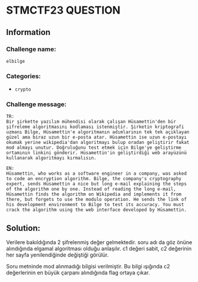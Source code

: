 # STMCTF23 QUESTION

## Information
### Challenge name: 

`elbilge`

### Categories:
 - `crypto`

### Challenge message:
```
TR:
Bir şirkette yazılım mühendisi olarak çalışan Hüsamettin'den bir şifreleme algoritmasını kodlaması istenmiştir. Şirketin kriptografi uzmanı Bilge, Hüsamettin'e algoritmanın adımlarının tek tek açıklayan güzel ama biraz uzun bir e-posta atar. Hüsamettin ise uzun e-postayı okumak yerine wikipedia'dan algoritmayı bulup oradan geliştirir fakat mod almayı unutur. Doğruluğunu test etmek için Bilge'ye geliştirme ortamının linkini gönderir. Hüsamettin'in geliştirdiği web arayüzünü kullanarak algoritmayı kırmalısın.

EN:
Hüsamettin, who works as a software engineer in a company, was asked to code an encryption algorithm. Bilge, the company's cryptography expert, sends Hüsamettin a nice but long e-mail explaining the steps of the algorithm one by one. Instead of reading the long e-mail, Hüsamettin finds the algorithm on Wikipedia and implements it from there, but forgets to use the modulo operation. He sends the link of his development environment to Bilge to test its accuracy. You must crack the algorithm using the web interface developed by Hüsamettin.

```

## Solution:

Verilere bakıldığında 2 şifrelenmiş değer gelmektedir. soru adı da göz önüne alındığında elgamal algoritması olduğu anlaşılır. c1 değeri sabit, c2 değerinin her sayfa yenilendiğinde değiştiği görülür.

Soru metninde mod alınmadığı bilgisi verilmiştir. Bu bilgi ışığında c2 değerlerinin en büyük çarpanı alındığında flag ortaya çıkar.
